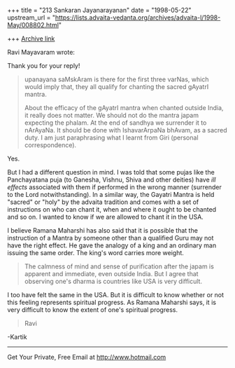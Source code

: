 +++
title = "213 Sankaran Jayanarayanan"
date = "1998-05-22"
upstream_url = "https://lists.advaita-vedanta.org/archives/advaita-l/1998-May/008802.html"

+++
[Archive link](https://lists.advaita-vedanta.org/archives/advaita-l/1998-May/008802.html)

Ravi Mayavaram <msr at REDDY20.TAMU.EDU> wrote:

Thank you for your reply!

>upanayana saMskAram is there for the first three varNas, which would
>imply that, they all qualify for chanting the sacred gAyatrI mantra.
>
>About the efficacy of the gAyatrI mantra when chanted outside India,
>it really does not matter. We should not do the mantra japam expecting
>the phalam. At the end of sandhya we surrender it to nArAyaNa. It
>should be done with IshavarArpaNa bhAvam, as a sacred duty. I am just
>paraphrasing what I learnt from Giri (personal correspondence).
>

Yes.

But I had a different question in mind. I was told that some pujas like
the Panchayatana puja (to Ganesha, Vishnu, Shiva and other deities) have
*ill effects* associated with them if performed in the wrong manner
(surrender to the Lord notwithstanding). In a similar way, the Gayatri
Mantra is held "sacred" or "holy" by the advaita tradition and comes
with a set of instructions on who can chant it, when and where it ought
to be chanted and so on. I wanted to know if we are allowed to chant it
in the USA.

I believe Ramana Maharshi has also said that it is possible that the
instruction of a Mantra by someone other than a qualified Guru may not
have the right effect. He gave the analogy of a king and an ordinary man
issuing the same order. The king's word carries more weight.

>The calmness of mind and sense of purification after the japam is
>apparent and immediate, even outside India. But I agree that observing
>one's dharma is countries like USA is very difficult.
>

I too have felt the same in the USA. But it is difficult to know whether
or not this feeling represents spiritual progress. As Ramana Maharshi
says, it is very difficult to know the extent of one's spiritual
progress.

>Ravi
>

-Kartik

______________________________________________________
Get Your Private, Free Email at http://www.hotmail.com

